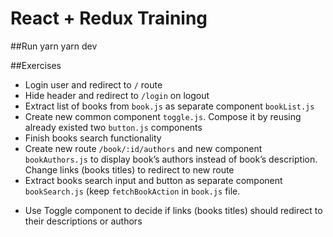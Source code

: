 # React + Redux Training

##Run
    yarn
    yarn dev
    
##Exercises
- Login user and redirect to `/` route
- Hide header and redirect to `/login` on logout
- Extract list of books from `book.js` as separate component `bookList.js`
- Create new common component `toggle.js`. Compose it by reusing already existed two `button.js` components
- Finish books search functionality
- Create new route `/book/:id/authors` and new component `bookAuthors.js` to display book’s authors instead of book’s description. Change links (books titles) to redirect to new route
- Extract books search input and button as separate component `bookSearch.js` (keep `fetchBookAction` in `book.js` file.
* Use Toggle component to decide if links (books titles) should redirect to their descriptions or authors
